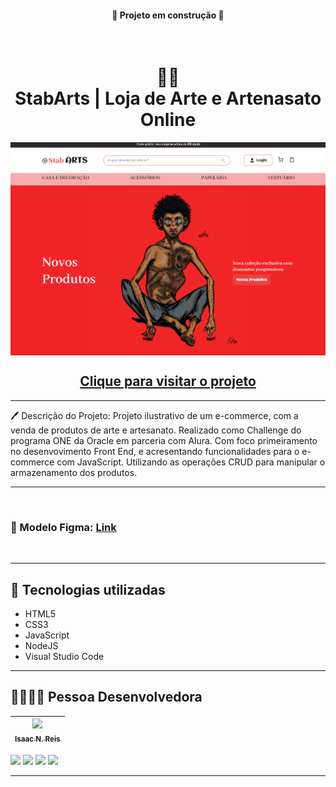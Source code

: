 <h4 align="center"> 
    🚧 Projeto em construção 🚧
</h4>

<br>

<h1 align="center">
  🛒🎨<br>StabArts | Loja de Arte e Artenasato Online
</h1>

<img align="center" src="./assets/img/previw.png">

<br>

<h2 align="center"><a href="https://isaacnreis.github.io/
ecommercestabarts/">Clique para visitar o projeto</a></h2>

---

🖊 Descrição do Projeto: Projeto ilustrativo de um e-commerce, com a venda de produtos de arte e artesanato. Realizado como Challenge do programa ONE da Oracle em parceria com Alura. Com foco primeiramento no desenvovimento Front End, e acresentando funcionalidades para o e-commerce com JavaScript. Utilizando as operações CRUD para manipular o armazenamento dos produtos.

---

<br>

### 🎨 Modelo Figma: <a href="https://www.figma.com/file/mOO94q7ZGuq98SCoQl1NN1/E-Commerce---Stab-ARTS?node-id=38208-37&t=FJl081LpWTwQj4nU-0">Link</a>

<br>

---

## 👾 Tecnologias utilizadas

- HTML5
- CSS3
- JavaScript
- NodeJS
- Visual Studio Code

---

## 🙋‍♂️👨‍💻 Pessoa Desenvolvedora

| [<img src="https://avatars.githubusercontent.com/u/118864462?s=400&u=cbef9e4288ea072bc5a7c34b78d29de8f832c6e1&v=4" width=115><br><sub>Isaac N. Reis</sub>](https://github.com/isaacnreis) |
| :---: |

<div> 
  <a href="https://www.instagram.com/isaacacnas/" target="_blank"><img src="https://img.shields.io/badge/-Instagram-%23E4405F?style=for-the-badge&logo=instagram&logoColor=white" target="_blank"></a>
  <a href = "mailto:isaacreisn@gmail.com"><img src="https://img.shields.io/badge/-Gmail-%23333?style=for-the-badge&logo=gmail&logoColor=white" target="_blank"></a>
  <a href="https://www.linkedin.com/in/isaacnreis/" target="_blank"><img src="https://img.shields.io/badge/-LinkedIn-%230077B5?style=for-the-badge&logo=linkedin&logoColor=white" target="_blank"></a>
  <a href="https://isaacnreis.github.io/portfolio/" target="_blank"><img src="https://img.shields.io/badge/Portf%C3%B3lio-blue?style=for-the-badge&logo=appveyor " target="_blank"></a>

  
</div>

---